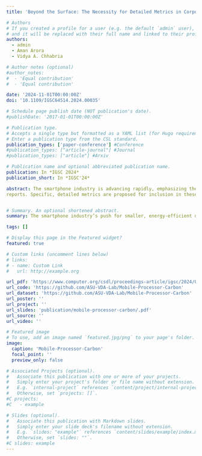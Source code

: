 ```yaml
---
title: 'Beyond the Surface: The Necessity for Detailed Metrics in Corporate Sustainability Reports'

# Authors
# If you created a profile for a user (e.g. the default `admin` user), write the username (folder name) here
# and it will be replaced with their full name and linked to their profile.
authors:
  - admin
  - Aman Arora 
  - Vidya A. Chhabria

# Author notes (optional)
#author_notes:
#  - 'Equal contribution'
#  - 'Equal contribution'

date: '2024-11-01T00:00:00Z'
doi: '10.1109/IGSC64514.2024.00035'

# Schedule page publish date (NOT publication's date).
#publishDate: '2017-01-01T00:00:00Z'

# Publication type.
# Accepts a single type but formatted as a YAML list (for Hugo requirements).
# Enter a publication type from the CSL standard.
publication_types: ['paper-conference'] #Conference
#publication_types: ["article-journal"] #Journal 
#publication_types: ["article"] #Arxiv

# Publication name and optional abbreviated publication name.
publication: In *IGSC 2024*
publication_short: In *IGSC'24*

abstract: The smartphone industry is advancing rapidly, emphasizing the development of smaller, energy-efficient devices with enhanced features. However, this progress often overlooks the significant environmental impacts of these ubiquitous devices. While corporate sustainability reports from mobile product companies aim to address these concerns, they typically provide high-level overviews that obscure critical details, particularly regarding the carbon footprints (CFP) of individual components such as processors and memories. This paper investigates the discrepancy between the overall CFP trends reported and the actual increasing CFP contributions of processors over the years. Through a detailed analysis, the inadequacies in current reporting practices are highlighted, underscoring the necessity for more granular data and metrics in corporate sustainability
reports. Specific, detailed metrics are proposed for inclusion in these reports to enhance transparency and help align the chip architecture, design, and manufacturing communities toward addressing relevant sustainability-related challenges.


# Summary. An optional shortened abstract.
summary: The smartphone industry’s push for smaller, energy-efficient devices with advanced features often overlooks environmental impacts. Corporate sustainability reports provide broad overviews, masking critical details, especially about carbon footprints (CFP) of components like processors. This paper examines the gap between reported CFP trends and the rising CFP contributions of processors, highlighting deficiencies in reporting practices. We propose specific metrics to improve transparency and guide chip design and manufacturing toward sustainable solutions.

tags: []

# Display this page in the Featured widget?
featured: true

# Custom links (uncomment lines below)
# links:
# - name: Custom Link
#   url: http://example.org

url_pdf: 'https://www.computer.org/csdl/proceedings-article/igsc/2024/078600a145/22gEqhzYT60'
url_code: 'https://github.com/ASU-VDA-Lab/Mobile-Processor-Carbon'
url_dataset: 'https://github.com/ASU-VDA-Lab/Mobile-Processor-Carbon'
url_poster: ''
url_project: ''
url_slides: 'publication/mobile-processor-carbon/.pdf'
url_source: ''
url_video: ''

# Featured image
# To use, add an image named `featured.jpg/png` to your page's folder.
image:
  caption: 'Mobile-Processor-Carbon'
  focal_point: ''
  preview_only: false

# Associated Projects (optional).
#   Associate this publication with one or more of your projects.
#   Simply enter your project's folder or file name without extension.
#   E.g. `internal-project` references `content/project/internal-project/index.md`.
#   Otherwise, set `projects: []`.
#C projects:
#C   - example

# Slides (optional).
#   Associate this publication with Markdown slides.
#   Simply enter your slide deck's filename without extension.
#   E.g. `slides: "example"` references `content/slides/example/index.md`.
#   Otherwise, set `slides: ""`.
#C slides: example
---
```

